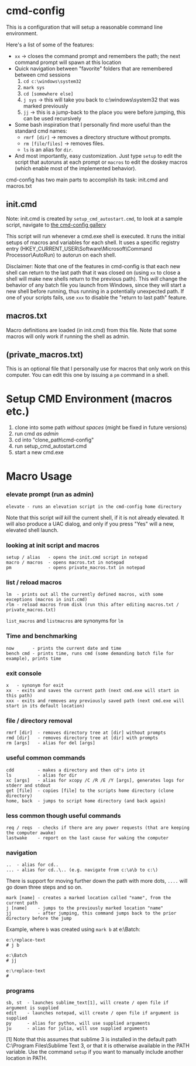 # cmd-config
This is a configuration that will setup a reasonable command line environment.

Here's a list of some of the features:
* `xx` -> closes the command prompt and remembers the path; the next command prompt will spawn at this location
* Quick navigation between "favorite" folders that are remembered between cmd sessions
  1. `cd c:\windows\system32`
  2. `mark sys`
  3. `cd [somewhere else]`
  4. `j sys` → this will take you back to c:\windows\system32 that was marked previously
  5. `jj` → this is a jump-back to the place you were before jumping, this can be used recursively
* Some bash inspiration that I personally find more useful than the standard cmd names:
  * `rmrf [dir]` -> removes a directory structure without prompts.
  * `rm [file/files]` -> removes files.
  * `ls` is an alias for `dir`.
* And most importantly, easy customization. Just type `setup` to edit the script that autoruns at each prompt or `macros` to edit the doskey macros (which enable most of the implemented behavior).

cmd-config has two main parts to accomplish its task: init.cmd and macros.txt

## init.cmd
Note: init.cmd is created by `setup_cmd_autostart.cmd`, to look at a sample script, navigate to [the cmd-config gallery](https://github.com/matteyas/gallery/blob/master/cmd-config/init.cmd)

This script will run whenever a cmd.exe shell is executed. It runs the initial setups of macros and variables for each shell. It uses a specific registry entry (HKEY_CURRENT_USER\Software\Microsoft\Command Processor\AutoRun) to autorun on each shell.

Disclaimer: Note that one of the features in cmd-config is that each new shell can return to the last path that it was closed on (using `xx` to close a shell will make new shells return to the previous path). This *will* change the behavior of any batch file you launch from Windows, since they will start a new shell before running, thus running in a potentially unexpected path. If one of your scripts fails, use `xxx` to disable the "return to last path" feature.

## macros.txt
Macro definitions are loaded (in init.cmd) from this file. Note that some macros will only work if running the shell as admin.

## (private_macros.txt)
This is an optional file that I personally use for macros that only work on this computer. You can edit this one by issuing a `pm` command in a shell.

# Setup CMD Environment (macros etc.)
1. clone into some path *without spaces* (might be fixed in future versions)
2. run cmd *as admin*
3. cd into "clone_path\cmd-config"
4. run setup_cmd_autostart.cmd
5. start a new cmd.exe

# Macro Usage
### elevate prompt (run as admin)
```
elevate - runs an elevation script in the cmd-config home directory
```
Note that this script *will kill* the current shell, if it is not already elevated. It will also produce a UAC dialog, and only if you press "Yes" will a new, elevated shell launch.
### looking at init script and macros
```
setup / alias   - opens the init.cmd script in notepad
macro / macros  - opens macros.txt in notepad
pm              - opens private_macros.txt in notepad
```
### list / reload macros
```
lm  - prints out all the currently defined macros, with some exceptions (macros in init.cmd)
rlm - reload macros from disk (run this after editing macros.txt / private_macros.txt)
```
`list_macros` and `listmacros` are synonyms for `lm`
### Time and benchmarking
```
now       - prints the current date and time
bench cmd - prints time, runs cmd (some demanding batch file for example), prints time
```
### exit console
```
x   - synonym for exit
xx  - exits and saves the current path (next cmd.exe will start in this path)
xxx - exits and removes any previously saved path (next cmd.exe will start in its default location)
```
### file / directory removal
```
rmrf [dir]  - removes directory tree at [dir] without prompts
rmd [dir]   - removes directory tree at [dir] with prompts
rm [args]   - alias for del [args]
```
### useful common commands
```
cdd         - makes a directory and then cd's into it
ls          - alias for dir
xc [args]   - alias for xcopy /C /R /E /Y [args], generates logs for stderr and stdout
get [file]  - copies [file] to the scripts home directory (clone directory)
home, back  - jumps to script home directory (and back again)
```
### less common though useful commands
```
req / reqs  - checks if there are any power requests (that are keeping the computer awake)
lastwake    - report on the last cause for waking the computer
```
### navigation
```
..  - alias for cd..
... - alias for cd..\.. (e.g. navigate from c:\a\b to c:\)
```
There is support for moving further down the path with more dots, `....` will go down three steps and so on.
```
mark [name] - creates a marked location called "name", from the current path
j [name]    - jumps to the previously marked location "name"
jj          - after jumping, this command jumps back to the prior directory before the jump
```
Example, where `b` was created using `mark b` at e:\Batch:
```
e:\replace-text
# j b

e:\Batch
# jj

e:\replace-text
#
```
### programs
```
sb, st  - launches sublime_text[1], will create / open file if argument is supplied
edit    - launches notepad, will create / open file if argument is supplied
py      - alias for python, will use supplied arguments
ju      - alias for julia, will use supplied arguments
```
[1] Note that this assumes that sublime 3 is installed in the default path C:\Program Files\Sublime Text 3, or that it is otherwise available in the PATH variable. Use the command `setup` if you want to manually include another location in PATH.
